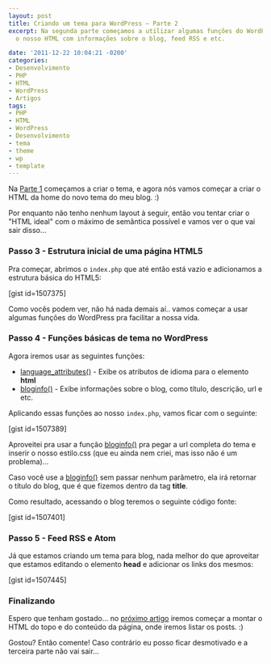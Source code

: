 ```yaml
---
layout: post
title: Criando um tema para WordPress – Parte 2
excerpt: Na segunda parte começamos a utilizar algumas funções do WordPress para alimentar
  o nosso HTML com informações sobre o blog, feed RSS e etc.

date: '2011-12-22 10:04:21 -0200'
categories:
- Desenvolvimento
- PHP
- HTML
- WordPress
- Artigos
tags:
- PHP
- HTML
- WordPress
- Desenvolvimento
- tema
- theme
- wp
- template
---
```

<p>Na <a href="http://blog.thiagobelem.net/criando-um-tema-para-wordpress/" target="_blank">Parte 1</a> começamos a criar o tema, e agora nós vamos começar a criar o HTML da home do novo tema do meu blog. :)</p>
<p>Por enquanto não tenho nenhum layout à seguir, então vou tentar criar o "HTML ideal" com o máximo de semântica possível e vamos ver o que vai sair disso...</p>
<h3>Passo 3 - Estrutura inicial de uma página HTML5</h3>
<p>Pra começar, abrimos o <code>index.php</code> que até então está vazio e adicionamos a estrutura básica do HTML5:</p>
<p>[gist id=1507375]</p>
<p>Como vocês podem ver, não há nada demais aí.. vamos começar a usar algumas funções do WordPress pra facilitar a nossa vida.</p>
<h3>Passo 4 - Funções básicas de tema no WordPress</h3>
<p>Agora iremos usar as seguintes funções:</p>
<ul>
<li><a href="http://codex.wordpress.org/Function_Reference/language_attributes" target="_blank">language_attributes()</a> - Exibe os atributos de idioma para o elemento <strong>html</strong></li>
<li><a href="http://codex.wordpress.org/Function_Reference/bloginfo" target="_blank">bloginfo()</a> - Exibe informações sobre o blog, como título, descrição, url e etc.</li>
</ul>
<p>Aplicando essas funções ao nosso <code>index.php</code>, vamos ficar com o seguinte:</p>
<p>[gist id=1507389]</p>
<p>Aproveitei pra usar a função <a href="http://codex.wordpress.org/Function_Reference/bloginfo" target="_blank">bloginfo()</a> pra pegar a url completa do tema e inserir o nosso estilo.css (que eu ainda nem criei, mas isso não é um problema)...</p>
<p>Caso você use a <a href="http://codex.wordpress.org/Function_Reference/bloginfo" target="_blank">bloginfo()</a> sem passar nenhum parâmetro, ela irá retornar o título do blog, que é que fizemos dentro da tag <strong>title</strong>.</p>
<p>Como resultado, acessando o blog teremos o seguinte código fonte:</p>
<p>[gist id=1507401]</p>
<h3>Passo 5 - Feed RSS e Atom</h3>
<p>Já que estamos criando um tema para blog, nada melhor do que aproveitar que estamos editando o elemento <strong>head</strong> e adicionar os links dos mesmos:</p>
<p>[gist id=1507445]</p>
<h3>Finalizando</h3>
<p>Espero que tenham gostado... no <a href="http://blog.thiagobelem.net/criando-um-tema-para-wordpress-parte-3/" title="Criando um tema para WordPress – Parte 3" target="_blank">próximo artigo</a> iremos começar a montar o HTML do topo e do conteúdo da página, onde iremos listar os posts. :)</p>
<p>Gostou? Então comente! Caso contrário eu posso ficar desmotivado e a terceira parte não vai sair...</p>
